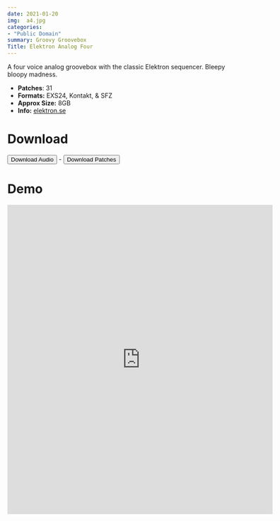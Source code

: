 ```yaml
---
date: 2021-01-20
img:  a4.jpg
categories: 
- "Public Domain"
summary: Groovy Groovebox
Title: Elektron Analog Four
---
```




A four voice analog groovebox with the classic Elektron sequencer. Bleepy bloopy madness.

-  **Patches**: 31
-   **Formats:** EXS24, Kontakt, & SFZ
-   **Approx Size:** 8GB
-   **Info:** [elektron.se](https://www.elektron.se/legacy-products/)


# Download

<div class="buttons"> <a href="https://www.dropbox.com/sh/s8f3oe1b6nvoa4w/AAAMOPix7JvS1Ce69l7KEot0a?dl=0"> <button>Download Audio</button></a> - <a href="https://github.com/publicsamples/Elektron-Analog-4"> <button>Download Patches</button></a></div>

# Demo


<iframe width="600" height="700" src="https://www.modularsamples.com/Demos/demos/a4.html" frameborder="0" allow="accelerometer; autoplay; clipboard-write; encrypted-media; gyroscope; picture-in-picture" allowfullscreen></iframe>

